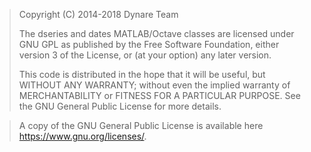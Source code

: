 > Copyright (C) 2014-2018 Dynare Team
>
> The dseries and dates MATLAB/Octave classes are licensed under GNU GPL as published by
> the Free Software Foundation, either version 3 of the License, or (at
> your option) any later version.
>
> This code is distributed in the hope that it will be useful, but
> WITHOUT ANY WARRANTY; without even the implied warranty of
> MERCHANTABILITY or FITNESS FOR A PARTICULAR PURPOSE.  See the GNU
> General Public License for more details.

> A copy of the GNU General Public License is available here
> <https://www.gnu.org/licenses/>.
